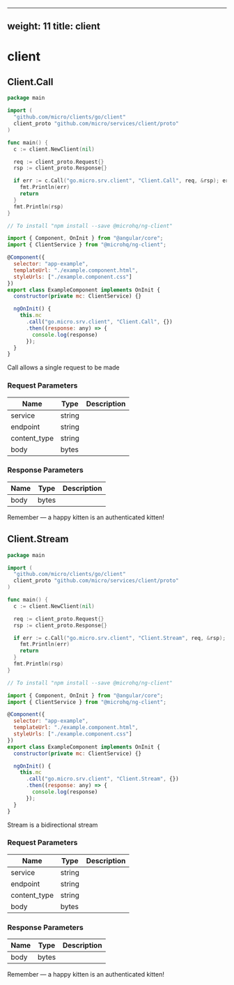 
---
weight: 11
title: client
---

# client


## Client.Call

```go
package main

import (
  "github.com/micro/clients/go/client"
  client_proto "github.com/micro/services/client/proto"
)

func main() {
  c := client.NewClient(nil)

  req := client_proto.Request{}
  rsp := client_proto.Response{}

  if err := c.Call("go.micro.srv.client", "Client.Call", req, &rsp); err != nil {
    fmt.Println(err)
    return
  }
  fmt.Println(rsp)
}
```

```javascript
// To install "npm install --save @microhq/ng-client"

import { Component, OnInit } from "@angular/core";
import { ClientService } from "@microhq/ng-client";

@Component({
  selector: "app-example",
  templateUrl: "./example.component.html",
  styleUrls: ["./example.component.css"]
})
export class ExampleComponent implements OnInit {
  constructor(private mc: ClientService) {}

  ngOnInit() {
    this.mc
      .call("go.micro.srv.client", "Client.Call", {})
      .then((response: any) => {
        console.log(response)
      });
  }
}
```


 Call allows a single request to be made

### Request Parameters

Name |  Type | Description
--------- | --------- | ---------
service | string | 
endpoint | string | 
content_type | string | 
body | bytes | 


### Response Parameters

Name |  Type | Description
--------- | --------- | ---------
body | bytes | 



<aside class="success">
Remember — a happy kitten is an authenticated kitten!
</aside>

## Client.Stream

```go
package main

import (
  "github.com/micro/clients/go/client"
  client_proto "github.com/micro/services/client/proto"
)

func main() {
  c := client.NewClient(nil)

  req := client_proto.Request{}
  rsp := client_proto.Response{}

  if err := c.Call("go.micro.srv.client", "Client.Stream", req, &rsp); err != nil {
    fmt.Println(err)
    return
  }
  fmt.Println(rsp)
}
```

```javascript
// To install "npm install --save @microhq/ng-client"

import { Component, OnInit } from "@angular/core";
import { ClientService } from "@microhq/ng-client";

@Component({
  selector: "app-example",
  templateUrl: "./example.component.html",
  styleUrls: ["./example.component.css"]
})
export class ExampleComponent implements OnInit {
  constructor(private mc: ClientService) {}

  ngOnInit() {
    this.mc
      .call("go.micro.srv.client", "Client.Stream", {})
      .then((response: any) => {
        console.log(response)
      });
  }
}
```


 Stream is a bidirectional stream

### Request Parameters

Name |  Type | Description
--------- | --------- | ---------
service | string | 
endpoint | string | 
content_type | string | 
body | bytes | 


### Response Parameters

Name |  Type | Description
--------- | --------- | ---------
body | bytes | 



<aside class="success">
Remember — a happy kitten is an authenticated kitten!
</aside>

